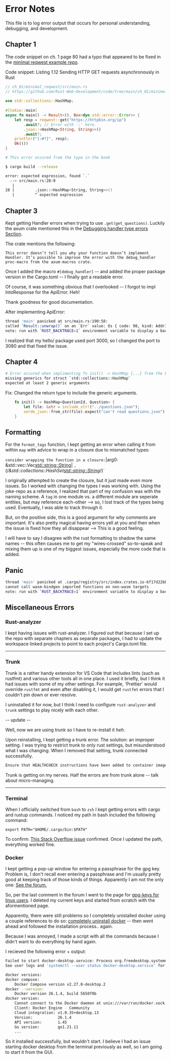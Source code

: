 # Error Notes

This file is to log error output that occurs for personal understanding, debugging, and development.

## Chapter 1

The code snippet on ch. 1 page 80 had a typo that appeared to be fixed in the [minimal reqwest example repo](https://github.com/Rust-Web-Development/code/blob/main/ch_01/minimal_reqwest/src/main.rs).

Code snippet: Listing 1.12 Sending HTTP GET requests asynchronously in Rust

```rust
// ch_01/minimal_reqwest/src/main.rs
// https://github.com/Rust-Web-Development/code/tree/main/ch_01/minimal_reqwest
 
use std::collections::HashMap;
 
#[tokio::main]
async fn main() -> Result<(), Box<dyn std::error::Error>> {
    let resp = reqwest::get("https://httpbin.org/ip")
        .await?; // Error with ';' here.
        .json::<HashMap<String, String>>()
        .await?;
    println!("{:#?}", resp);
    Ok(())
}

```

```zsh
# This error occured from the typo in the book

$ cargo build --release

error: expected expression, found `.`
  --> src/main.rs:28:9
   |
28 |         .json::<HashMap<String, String>>()
   |         ^ expected expression

```

## Chapter 3

Kept getting Handler errors when trying to use `.get(get_questions)`. Luckily the axum crate mentioned this in the [Debugging handler type errors Section](https://docs.rs/axum/latest/axum/handler/index.html).

The crate mentions the following:

```text
This error doesn’t tell you why your function doesn’t implement Handler. It’s possible to improve the error with the debug_handler proc-macro from the axum-macros crate.
```

Once I added the macro `#[debug_handler]` -- and added the proper package version in the Cargo.toml -- I finally got a readable error. 

Of course, it was something obvious that I overlooked -- I forgot to impl IntoResponse for the ApiError. Heh!

Thank goodness for good documentation. 

After implementing ApiError:

```zsh
thread 'main' panicked at src/main.rs:190:58:
called `Result::unwrap()` on an `Err` value: Os { code: 98, kind: AddrInUse, message: "Address already in use" }
note: run with `RUST_BACKTRACE=1` environment variable to display a backtrace
```

I realized that my hello/ package used port 3000, so I changed the port to 3080 and that fixed the issue.

## Chapter 4

```zsh
# Error occured when implimenting fn init() -> HashMap {...} from the book
missing generics for struct `std::collections::HashMap`
expected at least 2 generic arguments
```

Fix: Changed the return type to include the generic arguments.

```rust
    fn init() -> HashMap<QuestionId, Question> {
        let file: &str = include_str!("../questions.json");
        serde_json::from_str(file).expect("can't read questions.json")
    }
```

## Formatting

For the `format_tags` function, I kept getting an error when calling it from within `map` with advice to wrap in a closure due to mismatched types:

`consider wrapping the function in a closure:`|arg0: &std::vec::Vec<std::string::String>| `,`(/*&std::collections::HashSet<std::string::String>*/)`

I originally attempted to create the closure, but it just made even more issues. So I worked with changing the types I was working with. Using the joke-repo as a reference, I realized that part of my confusion was with the naming scheme. A `tag` in one module vs. a different module are seperate entities, but may reference each-other --> so, I lost track of the types being used. Eventually, I was able to track through it. 

But, on the positive side, this is a good argument for why comments are important. It's also pretty magical having errors yell at you and then when the issue is fixed how they all disappear --> This is a good feeling.

I will have to say I disagree with the rust formatting to shadow the same names -- this often causes me to get my "wires-crossed" so-to-speak and mixing them up is one of my biggest issues, especially the more code that is added.

## Panic

```zsh
thread 'main' panicked at .cargo/registry/src/index.crates.io-6f17d22bba15001f/js-sys-0.3.69/src/lib.rs:6013:9:
cannot call wasm-bindgen imported functions on non-wasm targets
note: run with `RUST_BACKTRACE=1` environment variable to display a backtrace
```

## Miscellaneous Errors

### Rust-analyzer

I kept having issues with rust-analyzer. I figured out that because I set up the repo with separate chapters as separate packages, I had to update the workspace linked projects to point to each project's Cargo.toml file.

---

### Trunk

Trunk is a rather handy extension for VS Code that includes lints (such as rustfmt) and various other tools all in one place. I used it briefly, but I think it had issues with some of my other settings. For example, 'Prettier' would override `rustfmt` and even after disabling it, I would get `rustfmt` errors that I couldn't pin down or ever resolve.

I uninstalled it for now, but I think I need to configure `rust-analyzer` and `trunk` settings to play nicely with each other.

-- update --

Well, now we are using trunk so I have to re-install it *heh*.

Upon reinstalling, I kept getting a trunk error. The solution: an improper setting. I was trying to restrict trunk to only rust settings, but misunderstood what I was changing. When I removed that setting, trunk connected successfully.

```zsh
Ensure that HEALTHCHECK instructions have been added to container images (Trunk)
```

Trunk is getting on my nerves. Half the errors are from trunk alone -- talk about micro-managing.

---

### Terminal

When I officially switched from `bash` to `zsh` I kept getting errors with cargo and rustup commands. I noticed my path in bash included the following command:

```vim
export PATH="$HOME/.cargo/bin:$PATH"
```

To confirm: [This Stack Overflow issue](https://stackoverflow.com/questions/67656028/rustup-gives-command-not-found-error-with-zsh-even-after-installing-with-brew) confirmed. Once I updated the path, everything worked fine.

### Docker

I kept getting a pop-up window for entering a passphrase for the gpg key. Problem is, I don't recall ever entering a passphrase and I'm usually pretty good at keeping track of those kinds of things. Apparently I am not the only one: [See the forum.](https://forums.docker.com/t/enter-the-passphrase-to-unlock-the-openpgp-secret-key/134700/7)

So, per the last comment in the forum I went to the page for [gpg-keys for linux users](https://docs.docker.com/desktop/get-started/#credentials-management-for-linux-users). I deleted my current keys and started from scratch with the aformentioned page.

Apparently, there were still problems so I completely unistalled docker using a couple references to do so:
[completely uninstall docker](https://www.benjaminrancourt.ca/how-to-completely-uninstall-docker/) -- then went ahead and followed the installation process.. again.

Because I was annoyed, I made a script with all the commands because I didn't want to do everything by hand again. 

I recieved the following error + output:

```zsh
Failed to start docker-desktop.service: Process org.freedesktop.systemd1 exited with status 1
See user logs and 'systemctl --user status docker-desktop.service' for details.

docker versions:
docker compose:
    Docker Compose version v2.27.0-desktop.2
docker --version:
    Docker version 26.1.4, build 5650f9b
docker version:
    Cannot connect to the Docker daemon at unix:///var/run/docker.sock. Is the docker daemon running?
    Client: Docker Engine - Community
    Cloud integration: v1.0.35+desktop.13
    Version:           26.1.4
    API version:       1.45
    Go version:        go1.21.11
    ...
```

So it installed successfully, but wouldn't start. I believe I had an issue starting docker desktop from the terminal previously as well, so I am going to start it from the GUI.
